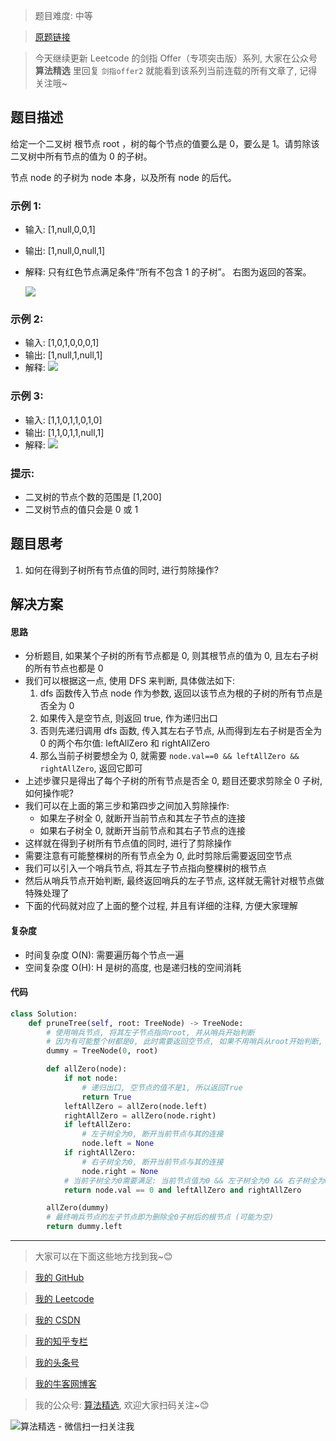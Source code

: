> 题目难度: 中等

> [原题链接](https://leetcode.cn/problems/pOCWxh)

> 今天继续更新 Leetcode 的剑指 Offer（专项突击版）系列, 大家在公众号 **算法精选** 里回复 `剑指offer2` 就能看到该系列当前连载的所有文章了, 记得关注哦~

## 题目描述

给定一个二叉树 根节点 root ，树的每个节点的值要么是 0，要么是 1。请剪除该二叉树中所有节点的值为 0 的子树。

节点 node 的子树为 node 本身，以及所有 node 的后代。

### 示例 1:

- 输入: [1,null,0,0,1]
- 输出: [1,null,0,null,1]
- 解释:
  只有红色节点满足条件“所有不包含 1 的子树”。
  右图为返回的答案。

  ![](https://s3-lc-upload.s3.amazonaws.com/uploads/2018/04/06/1028_1.png)

### 示例 2:

- 输入: [1,0,1,0,0,0,1]
- 输出: [1,null,1,null,1]
- 解释:
  ![](https://s3-lc-upload.s3.amazonaws.com/uploads/2018/04/06/1028_2.png)

### 示例 3:

- 输入: [1,1,0,1,1,0,1,0]
- 输出: [1,1,0,1,1,null,1]
- 解释:
  ![](https://s3-lc-upload.s3.amazonaws.com/uploads/2018/04/05/1028.png)

### 提示:

- 二叉树的节点个数的范围是 [1,200]
- 二叉树节点的值只会是 0 或 1

## 题目思考

1. 如何在得到子树所有节点值的同时, 进行剪除操作?

## 解决方案

#### 思路

- 分析题目, 如果某个子树的所有节点都是 0, 则其根节点的值为 0, 且左右子树的所有节点也都是 0
- 我们可以根据这一点, 使用 DFS 来判断, 具体做法如下:
  1. dfs 函数传入节点 node 作为参数, 返回以该节点为根的子树的所有节点是否全为 0
  2. 如果传入是空节点, 则返回 true, 作为递归出口
  3. 否则先递归调用 dfs 函数, 传入其左右子节点, 从而得到左右子树是否全为 0 的两个布尔值: leftAllZero 和 rightAllZero
  4. 那么当前子树要想全为 0, 就需要 `node.val==0 && leftAllZero && rightAllZero`, 返回它即可
- 上述步骤只是得出了每个子树的所有节点是否全 0, 题目还要求剪除全 0 子树, 如何操作呢?
- 我们可以在上面的第三步和第四步之间加入剪除操作:
  - 如果左子树全 0, 就断开当前节点和其左子节点的连接
  - 如果右子树全 0, 就断开当前节点和其右子节点的连接
- 这样就在得到子树所有节点值的同时, 进行了剪除操作
- 需要注意有可能整棵树的所有节点全为 0, 此时剪除后需要返回空节点
- 我们可以引入一个哨兵节点, 将其左子节点指向整棵树的根节点
- 然后从哨兵节点开始判断, 最终返回哨兵的左子节点, 这样就无需针对根节点做特殊处理了
- 下面的代码就对应了上面的整个过程, 并且有详细的注释, 方便大家理解

#### 复杂度

- 时间复杂度 O(N): 需要遍历每个节点一遍
- 空间复杂度 O(H): H 是树的高度, 也是递归栈的空间消耗

#### 代码

```python
class Solution:
    def pruneTree(self, root: TreeNode) -> TreeNode:
        # 使用哨兵节点, 将其左子节点指向root, 并从哨兵开始判断
        # 因为有可能整个树都是0, 此时需要返回空节点, 如果不用哨兵从root开始判断, 就需要额外的逻辑特殊处理root
        dummy = TreeNode(0, root)

        def allZero(node):
            if not node:
                # 递归出口, 空节点的值不是1, 所以返回True
                return True
            leftAllZero = allZero(node.left)
            rightAllZero = allZero(node.right)
            if leftAllZero:
                # 左子树全为0, 断开当前节点与其的连接
                node.left = None
            if rightAllZero:
                # 右子树全为0, 断开当前节点与其的连接
                node.right = None
            # 当前子树全为0需要满足: 当前节点值为0 && 左子树全为0 && 右子树全为0
            return node.val == 0 and leftAllZero and rightAllZero

        allZero(dummy)
        # 最终哨兵节点的左子节点即为删除全0子树后的根节点 (可能为空)
        return dummy.left
```

---

> 大家可以在下面这些地方找到我~😊

> [我的 GitHub](https://github.com/zjulyx)

> [我的 Leetcode](https://leetcode-cn.com/u/suibianfahui/)

> [我的 CSDN](https://me.csdn.net/zjulyx1993)

> [我的知乎专栏](https://zhuanlan.zhihu.com/c_1242508721932464128)

> [我的头条号](https://www.toutiao.com/c/user/1090304683804520/#mid=1671643017345028)

> [我的牛客网博客](https://blog.nowcoder.net/zjulyx)

> 我的公众号: [算法精选](https://mp.weixin.qq.com/s?__biz=MzA5MDk1MjI5MA==&mid=2247484158&idx=1&sn=90176bac32cf7af40e4074c721fd8a95&chksm=900285f3a7750ce5a068c9c9773781461819633f2fd60533732637ec9520c908371ebc218d49&scene=178&cur_album_id=1386231241346859009#rd), 欢迎大家扫码关注~😊

![算法精选 - 微信扫一扫关注我](https://pic1.zhimg.com/80/v2-7c988a7b35886df51596ef23616764ac_1440w.jpg)
